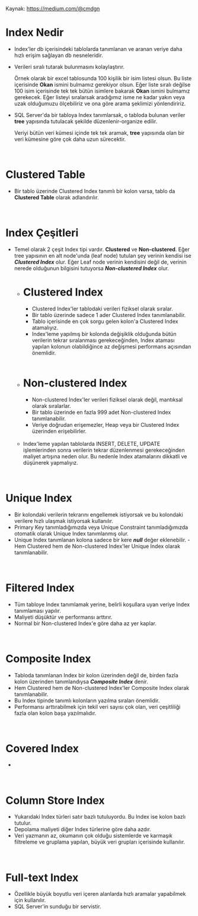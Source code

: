 Kaynak: https://medium.com/@cmdgn

# Index Nedir
- Index'ler db içerisindeki tablolarda tanımlanan ve aranan veriye daha hızlı erişim sağlayan db nesneleridir.

- Verileri sıralı tutarak bulunmasını kolaylaştırır.

     Örnek olarak bir excel tablosunda 100 kişilik bir isim listesi olsun. Bu liste içerisinde **Okan** ismini bulmamız gerekiyor olsun. Eğer liste sıralı değilse 100 isim içerisinde tek tek bütün isimlere bakarak **Okan** ismini bulmamız gerekecek. Eğer listeyi sıralarsak aradığımız isme ne kadar yakın veya uzak olduğumuzu ölçebiliriz ve ona göre arama şeklimizi yönlendiririz.

- SQL Server'da bir tabloya Index tanımlarsak, o tabloda bulunan veriler **tree** yapısında tutulacak şekilde düzenlenir-organize edilir.

    Veriyi bütün veri kümesi içinde tek tek aramak, **tree** yapısında olan bir veri kümesine göre çok daha uzun sürecektir. 

<br>

# Clustered Table
- Bir tablo üzerinde Clustered Index tanımlı bir kolon varsa, tablo da **Clustered Table** olarak adlandırılır. 

<br>

# Index Çeşitleri
- Temel olarak 2 çeşit Index tipi vardır. **Clustered** ve **Non-clustered**. Eğer tree yapısının en alt node'unda (leaf node) tutulan şey verinin kendisi ise ***Clustered Index*** olur. Eğer Leaf node verinin kendisini değil de, verinin nerede olduğunun bilgisini tutuyorsa ***Non-clustered Index*** olur.

    - # Clustered Index
        - Clustered Index'ler tablodaki verileri fiziksel olarak sıralar.
        - Bir tablo üzerinde sadece 1 ader Clustered Index tanımlanabilir.
        - Tablo içerisinde en çok sorgu gelen kolon'a Clustered Index atamalıyız.
        - Index'leme yapılmış bir kolonda değişiklik olduğunda bütün verilerin tekrar sıralanması gerekeceğinden, Index ataması yapılan kolonun olabildiğince az değişmesi performans açısından önemlidir.

    <br>

    - # Non-clustered Index
        - Non-clustered Index'ler verileri fiziksel olarak değil, mantıksal olarak sıralarlar.
        - Bir tablo üzerinde en fazla 999 adet Non-clustered Index tanımlanabilir.
        - Veriye doğrudan erişemezler, Heap veya bir Clustered Index üzerinden erişebilirler.

    <br>

    - Index'leme yapılan tablolarda INSERT, DELETE, UPDATE işlemlerinden sonra verilerin tekrar düzenlenmesi gerekeceğinden maliyet artışına neden olur. Bu nedenle Index atamalarını dikkatli ve düşünerek yapmalıyız.

<br>

# Unique Index
- Bir kolondaki verilerin tekrarını engellemek istiyorsak ve bu kolondaki verilere hızlı ulaşmak istiyorsak kullanılır.
- Primary Key tanımladığımızda veya Unique Constraint tanımladığımızda otomatik olarak Unique Index tanımlanmış olur.
- Unique Index tanımlanan kolona sadece bir kere ***null*** değer eklenebilir.
-Hem Clustered hem de Non-clustered Index'ler Unique Index olarak tanımlanabilir.

<br>

# Filtered Index
- Tüm tabloye Index tanımlamak yerine, belirli koşullara uyan veriye Index tanımlaması yapılır.
- Maliyeti düşüktür ve performansı arttırır.
- Normal bir Non-clustered Index'e göre daha az yer kaplar.

<br>

# Composite Index
- Tabloda tanımlanan Index bir kolon üzerinden değil de, birden fazla kolon üzerinden tanımlandıysa ***Composite Index*** denir.
- Hem Clustered hem de Non-clustered Index'ler Composite Index olarak tanımlanabilir.
- Bu Index tipinde tanımlı kolonların yazılma sıraları önemlidir.
- Performansı arttırabilmek için tekil veri sayısı çok olan, veri çeşitliliği fazla olan kolon başa yazılmalıdır.

<br>

# Covered Index
- 

<br>

# Column Store Index
- Yukarıdaki Index türleri satır bazlı tutuluyordu. Bu Index ise kolon bazlı tutulur.
- Depolama maliyeti diğer Index türlerine göre daha azdır.
- Veri yazmanın az, okumanın çok olduğu sistemlerde ve karmaşık filtreleme ve gruplama yapılan, büyük veri grupları içerisinde kullanılır.

<br>

# Full-text Index
- Özellikle büyük boyutlu veri içeren alanlarda hızlı aramalar yapabilmek için kullanılır.
- SQL Server'in sunduğu bir servistir.